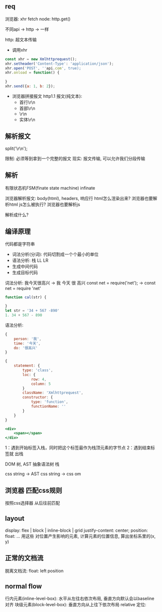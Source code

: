 ## req
浏览器: xhr fetch
node: http.get()

不同api -> http -> 一样

http: 超文本传输

- 调用xhr
```js
const xhr = new Xmlhttprequest();
xhr.setheader('Content-Type': 'application/json');
xhr.open('POST', ''api.com', true);
xhr.onload = function() {
    
}
xhr.send({a: 1, b: 2});
```
- 浏览器拼接报文
    http1.1 报文(纯文本):
    - 首行\r\n
    - 首部\r\n
    - \r\n
    - 实体\r\n

## 解析报文
split('\r\n');

限制: 必须等到拿到一个完整的报文
现实: 报文传输, 可以允许我们分段传输

## 解析
有限状态机FSM(finate state machine)
infinate

浏览器解析报文: body(html), headers, 响应行
html怎么渲染出来? 浏览器也要解析html
js怎么被执行? 浏览器也要解析js

解析成什么?

## 编译原理
代码都是字符串
- 词法分析(分词): 代码切割成一个个最小的单位
- 语法分析: 栈 LL LR
- 生成中间代码
- 生成目标代码

词法分析:
我今天很高兴 -> 我 今天 很 高兴
const net = require('net'); -> const net = require 'net'
```js
function cal(str) {

}
let str = '34 + 567 -890'
1. 34 + 567 - 890
```

语法分析:
```js
{
    person: '我',
    time: '今天',
    do: '很高兴'
}
```
```js
{
    statement: {
        type: 'class',
        loc: {
            row: 4,
            column: 5
        }
        className: 'Xmlhttprequest',
        constructor: {
            type: 'function',
            functionName: ''
        }
    }
}
```
```jsx
<div>
    <span></span>
</div>
```

1：遇到开始标签入栈，同时把这个标签最作为栈顶元素的字节点
2：遇到结束标签就 出栈

DOM 树, AST 抽象语法树
栈

css string -> AST
css string -> css om

## 浏览器 匹配css规则
按照css选择器 从后往前匹配

## layout
display: flex | block | inline-block | grid
justify-content: center;
position:
float:
...
用这些 对位置产生影响的元素, 计算元素的位置信息, 算出坐标系里的(x, y)

## 正常的文档流
脱离文档流: float: left position

## normal flow
行内元素(inline-level-box): 水平从左往右依次布局, 垂直方向默认会以baseline对齐
块级元素(block-level-box): 垂直方向从上往下依次布局
relative 定位: